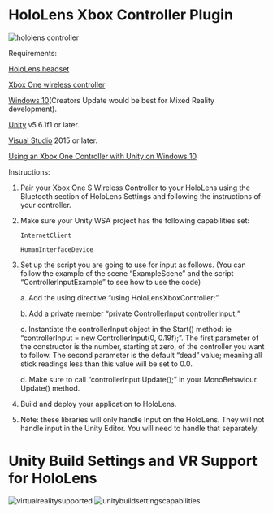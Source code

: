# HoloLens Xbox Controller Plugin

![hololens controller](https://user-images.githubusercontent.com/18353476/29101706-017fa182-7c69-11e7-9a7c-4aa6eaa3d432.jpg)

Requirements:

[HoloLens headset](https://www.microsoft.com/en-us/hololens)

[Xbox One wireless controller](https://www.newegg.com/Product/Product.aspx?Item=N82E16874103563)

[Windows 10](https://www.microsoft.com/en-us/software-download/windows10)(Creators Update would be best for Mixed Reality development).

[Unity](https://unity3d.com/) v5.6.1f1 or later.

[Visual Studio](https://www.visualstudio.com/) 2015 or later.

[Using an Xbox One Controller with Unity on Windows 10](https://ritchielozada.com/2016/01/16/part-11-using-an-xbox-one-controller-with-unity-on-windows-10/)

Instructions:

1)	Pair your Xbox One S Wireless Controller to your HoloLens using the Bluetooth section of HoloLens Settings and following the instructions of your controller.

2)	Make sure your Unity WSA project has the following capabilities set:

		InternetClient
		
		HumanInterfaceDevice
		
3)	Set up the script you are going to use for input as follows.  (You can follow the example of the scene “ExampleScene” and the script “ControllerInputExample” to see how to use the code)

	a.	Add the using directive “using HoloLensXboxController;”
	
	b.	Add a private member “private ControllerInput controllerInput;”
	
	c.	Instantiate the controllerInput object in the Start() method:  ie “controllerInput = new ControllerInput(0, 0.19f);”.  The first parameter of the constructor is the number, starting at zero, of the controller you want to follow.  The second parameter is the default “dead” value; meaning all stick readings less than this value will be set to 0.0.
	
	d.	Make sure to call “controllerInput.Update();” in your MonoBehaviour Update() method.
	
4)	Build and deploy your application to HoloLens.

5)	Note:  these libraries will only handle Input on the HoloLens.  They will not handle input in the Unity Editor.  You will need to handle that separately.

# Unity Build Settings and VR Support for HoloLens
![virtualrealitysupported](https://user-images.githubusercontent.com/18353476/30458751-d69c5a12-9961-11e7-9c25-fb41c2864dce.png)
![unitybuildsettingscapabilities](https://user-images.githubusercontent.com/18353476/30458653-597be480-9961-11e7-9345-0bca4db2ba93.png)
